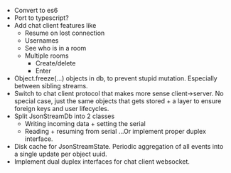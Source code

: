 
* Convert to es6
* Port to typescript?
* Add chat client features like
	* Resume on lost connection
	* Usernames
	* See who is in a room
	* Multiple rooms
		* Create/delete
		* Enter
* Object.freeze(...) objects in db, to prevent stupid mutation. Especially between sibling streams.
* Switch to chat client protocol that makes more sense client->server. No special case, just the same objects that gets stored + a layer to ensure foreign keys and user lifecycles.
* Split JsonStreamDb into 2 classes
	* Writing incoming data + setting the serial
	* Reading + resuming from serial
	...Or implement proper duplex interface.
* Disk cache for JsonStreamState. Periodic aggregation of all events into a single update per object uuid.
* Implement dual duplex interfaces for chat client websocket.
